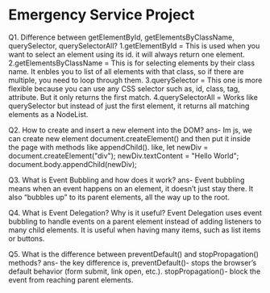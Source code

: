 # Emergency Service Project
Q1. Difference between getElementById, getElementsByClassName, querySelector, querySelectorAll?
1.getElementById = This is used when you want to select an element using its id. it will always return one element.
2.getElementsByClassName = This is for selecting elements by their class name. It enbles you to list of all elements with that class, so if there are multiple, you need to loop through them.
3.querySelector = This one is more flexible because you can use any CSS selector such as, id, class, tag, attribute. But it only returns the first match.
4.querySelectorAll = Works like querySelector but instead of just the first element, it returns all matching elements as a NodeList.

Q2. How to create and insert a new element into the DOM?
ans- Im js, we can create new element document.createElement() and then put it inside the page with methods like appendChild(). 
like,
let newDiv = document.createElement("div");
newDiv.textContent = "Hello World";
document.body.appendChild(newDiv);

Q3. What is Event Bubbling and how does it work?
ans- Event bubbling means when an event happens on an element, it doesn’t just stay there. It also “bubbles up” to its parent elements, all the way up to the root.

Q4. What is Event Delegation? Why is it useful?
Event Delegation uses event bubbling to handle events on a parent element instead of adding listeners to many child elements.
It is useful when having many items, such as list items or buttons.

Q5. What is the difference between preventDefault() and stopPropagation() methods?
ans- the key difference is,
preventDefault()- stops the browser’s default behavior (form submit, link open, etc.).
stopPropagation()- block the event from reaching parent elements.
